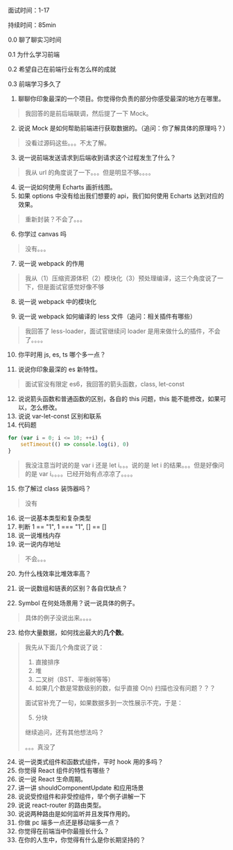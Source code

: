 面试时间：1-17

持续时间：85min

0.0 聊了聊实习时间

0.1 为什么学习前端

0.2 希望自己在前端行业有怎么样的成就

0.3 前端学习多久了



1. 聊聊你印象最深的一个项目。你觉得你负责的部分你感受最深的地方在哪里。

> 我回答的是前后端联调，然后提了一下 Mock。

2. 说说 Mock 是如何帮助前端进行获取数据的。（追问：你了解具体的原理吗？）

> 没看过源码这些。。。不太了解。

3. 说一说前端发送请求到后端收到请求这个过程发生了什么？

> 我从 url 的角度说了一下。。。但是明显不够。。。。

4. 说一说如何使用 Echarts 画折线图。
5. 如果 options 中没有给出我们想要的 api，我们如何使用 Echarts 达到对应的效果。

> 重新封装？不会了。。。

6. 你学过 canvas 吗

> 没有。。。

7. 说一说 webpack 的作用

> 我从（1）压缩资源体积（2）模块化（3）预处理编译，这三个角度说了一下，但是面试官感觉好像不够

8. 说一说 webpack 中的模块化

9. 说一说 webpack 如何编译的 less 文件（追问：相关插件有哪些）

> 我回答了 less-loader，面试官继续问 loader 是用来做什么的插件，不会了。。。。

10. 你平时用 js, es, ts 哪个多一点？

11. 说说你印象最深的 es 新特性。

> 面试官没有限定 es6，我回答的箭头函数，class, let-const

12. 说说箭头函数和普通函数的区别，各自的 this 问题，this 能不能修改，如果可以，怎么修改。
13. 说说 var-let-const 区别和联系
14. 代码题

```js
for (var i = 0; i <= 10; ++i) {
    setTimeout(() => console.log(i), 0)
}
```

> 我没注意当时说的是 var i 还是 let i。。。说的是 let i 的结果。。。但是好像问的是 var i。。。。已经开始有点凉凉了。。。。

15. 你了解过 class 装饰器吗？

> 没有

16. 说一说基本类型和复杂类型
17. 判断 1 == "1", 1 === "1", [] == []
18. 说一说堆栈内存
19. 说一说内存地址

> 不会。。。

20. 为什么栈效率比堆效率高？

21. 说一说数组和链表的区别？各自优缺点？
22. Symbol 在何处场景用？说一说具体的例子。

> 具体的例子没说出来。。。。

23. 给你大量数据，如何找出最大的**几个数**。

> 我先从下面几个角度说了说：
>
> 1. 直接排序
> 2. 堆
> 3. 二叉树（BST、平衡树等等）
> 4. 如果几个数是常数级别的数，似乎直接 O(n) 扫描也没有问题？？？
>
> 面试官补充了一句，如果数据多到一次性展示不完，于是：
>
> 5. 分块
>
> 继续追问，还有其他想法吗？
>
> 。。。真没了

24. 说一说类式组件和函数式组件，平时 hook 用的多吗？
24. 你觉得 React 组件的特性有哪些？
25. 说一说 React 生命周期。
26. 讲一讲 shouldComponentUpdate 和应用场景
27. 说说受控组件和非受控组件，举个例子讲解一下
28. 说说 react-router 的路由类型。
29. 说说两种路由是如何监听并且发挥作用的。
30. 你做 pc 端多一点还是移动端多一点？
31. 你觉得在前端当中你最擅长什么？
32. 在你的人生中，你觉得有什么是你长期坚持的？